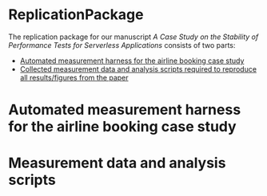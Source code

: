 # ReplicationPackage
The replication package for our manuscript _A Case Study on the Stability of Performance Tests for Serverless Applications_ consists of two parts:
* [Automated measurement harness for the airline booking case study](#Automated-measurement-harness-for-the-airline-booking-case-study)
* [Collected measurement data and analysis scripts required to reproduce all results/figures from the paper](#Measurement-data-and-analysis-scripts)

# Automated measurement harness for the airline booking case study

# Measurement data and analysis scripts
